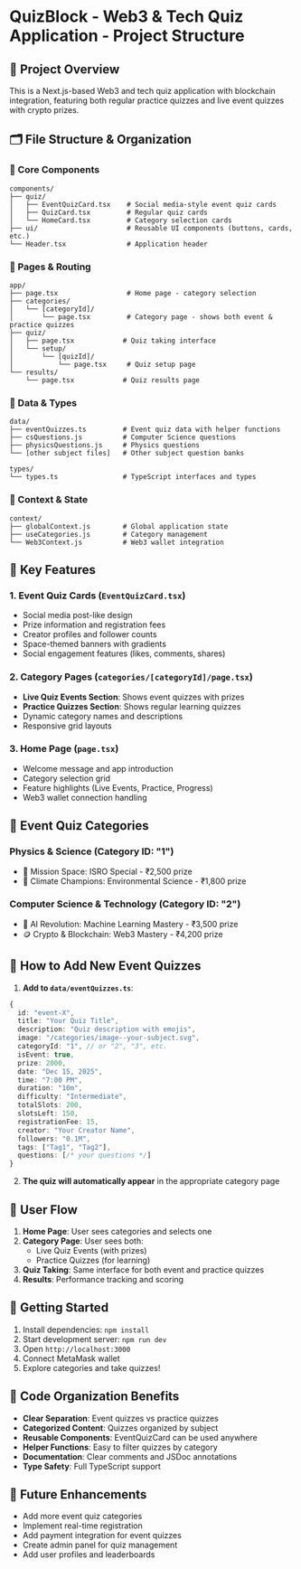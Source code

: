 # QuizBlock - Web3 & Tech Quiz Application - Project Structure

## 📁 Project Overview
This is a Next.js-based Web3 and tech quiz application with blockchain integration, featuring both regular practice quizzes and live event quizzes with crypto prizes.

## 🗂️ File Structure & Organization

### 📂 Core Components
```
components/
├── quiz/
│   ├── EventQuizCard.tsx    # Social media-style event quiz cards
│   ├── QuizCard.tsx         # Regular quiz cards
│   └── HomeCard.tsx         # Category selection cards
├── ui/                      # Reusable UI components (buttons, cards, etc.)
└── Header.tsx               # Application header
```

### 📂 Pages & Routing
```
app/
├── page.tsx                 # Home page - category selection
├── categories/
│   └── [categoryId]/
│       └── page.tsx         # Category page - shows both event & practice quizzes
├── quiz/
│   ├── page.tsx            # Quiz taking interface
│   └── setup/
│       └── [quizId]/
│           └── page.tsx     # Quiz setup page
└── results/
    └── page.tsx            # Quiz results page
```

### 📂 Data & Types
```
data/
├── eventQuizzes.ts         # Event quiz data with helper functions
├── csQuestions.js          # Computer Science questions
├── physicsQuestions.js     # Physics questions
└── [other subject files]   # Other subject question banks

types/
└── types.ts                # TypeScript interfaces and types
```

### 📂 Context & State
```
context/
├── globalContext.js        # Global application state
├── useCategories.js        # Category management
└── Web3Context.js          # Web3 wallet integration
```

## 🎯 Key Features

### 1. **Event Quiz Cards** (`EventQuizCard.tsx`)
- Social media post-like design
- Prize information and registration fees
- Creator profiles and follower counts
- Space-themed banners with gradients
- Social engagement features (likes, comments, shares)

### 2. **Category Pages** (`categories/[categoryId]/page.tsx`)
- **Live Quiz Events Section**: Shows event quizzes with prizes
- **Practice Quizzes Section**: Shows regular learning quizzes
- Dynamic category names and descriptions
- Responsive grid layouts

### 3. **Home Page** (`page.tsx`)
- Welcome message and app introduction
- Category selection grid
- Feature highlights (Live Events, Practice, Progress)
- Web3 wallet connection handling

## 🎨 Event Quiz Categories

### Physics & Science (Category ID: "1")
- 🚀 Mission Space: ISRO Special - ₹2,500 prize
- 🌱 Climate Champions: Environmental Science - ₹1,800 prize

### Computer Science & Technology (Category ID: "2")
- 🤖 AI Revolution: Machine Learning Mastery - ₹3,500 prize
- 🪙 Crypto & Blockchain: Web3 Mastery - ₹4,200 prize

## 🔧 How to Add New Event Quizzes

1. **Add to `data/eventQuizzes.ts`**:
```typescript
{
  id: "event-X",
  title: "Your Quiz Title",
  description: "Quiz description with emojis",
  image: "/categories/image--your-subject.svg",
  categoryId: "1", // or "2", "3", etc.
  isEvent: true,
  prize: 2000,
  date: "Dec 15, 2025",
  time: "7:00 PM",
  duration: "10m",
  difficulty: "Intermediate",
  totalSlots: 200,
  slotsLeft: 150,
  registrationFee: 15,
  creator: "Your Creator Name",
  followers: "0.1M",
  tags: ["Tag1", "Tag2"],
  questions: [/* your questions */]
}
```

2. **The quiz will automatically appear** in the appropriate category page

## 🎯 User Flow

1. **Home Page**: User sees categories and selects one
2. **Category Page**: User sees both:
   - Live Quiz Events (with prizes)
   - Practice Quizzes (for learning)
3. **Quiz Taking**: Same interface for both event and practice quizzes
4. **Results**: Performance tracking and scoring

## 🚀 Getting Started

1. Install dependencies: `npm install`
2. Start development server: `npm run dev`
3. Open `http://localhost:3000`
4. Connect MetaMask wallet
5. Explore categories and take quizzes!

## 📝 Code Organization Benefits

- **Clear Separation**: Event quizzes vs practice quizzes
- **Categorized Content**: Quizzes organized by subject
- **Reusable Components**: EventQuizCard can be used anywhere
- **Helper Functions**: Easy to filter quizzes by category
- **Documentation**: Clear comments and JSDoc annotations
- **Type Safety**: Full TypeScript support

## 🔮 Future Enhancements

- Add more event quiz categories
- Implement real-time registration
- Add payment integration for event quizzes
- Create admin panel for quiz management
- Add user profiles and leaderboards
